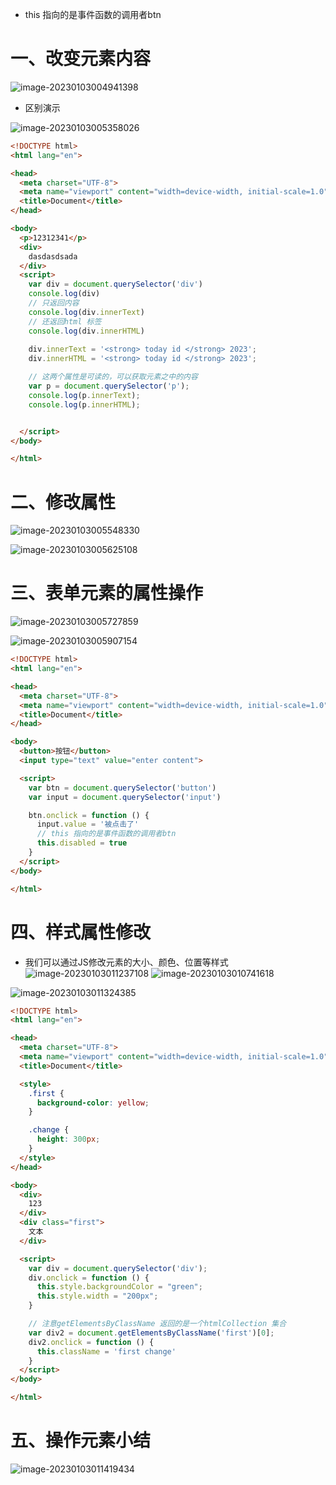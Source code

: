 -  this 指向的是事件函数的调用者btn

# 一、改变元素内容

![image-20230103004941398](https://yrecord.oss-cn-hangzhou.aliyuncs.com/picture/202301030049447.png)

- 区别演示

![image-20230103005358026](https://yrecord.oss-cn-hangzhou.aliyuncs.com/picture/202301030053077.png)

```html
<!DOCTYPE html>
<html lang="en">

<head>
  <meta charset="UTF-8">
  <meta name="viewport" content="width=device-width, initial-scale=1.0">
  <title>Document</title>
</head>

<body>
  <p>12312341</p>
  <div>
    dasdasdsada
  </div>
  <script>
    var div = document.querySelector('div')
    console.log(div)
    // 只返回内容
    console.log(div.innerText)
    // 还返回html 标签
    console.log(div.innerHTML)
    
    div.innerText = '<strong> today id </strong> 2023';
    div.innerHTML = '<strong> today id </strong> 2023';

    // 这两个属性是可读的，可以获取元素之中的内容
    var p = document.querySelector('p');
    console.log(p.innerText);
    console.log(p.innerHTML);


  </script>
</body>

</html>
```



# 二、修改属性

![image-20230103005548330](https://yrecord.oss-cn-hangzhou.aliyuncs.com/picture/202301030055413.png)

![image-20230103005625108](https://yrecord.oss-cn-hangzhou.aliyuncs.com/picture/202301030056183.png)

# 三、表单元素的属性操作

![image-20230103005727859](https://yrecord.oss-cn-hangzhou.aliyuncs.com/picture/202301030057937.png)

![image-20230103005907154](https://yrecord.oss-cn-hangzhou.aliyuncs.com/picture/202301030059212.png)

```html
<!DOCTYPE html>
<html lang="en">

<head>
  <meta charset="UTF-8">
  <meta name="viewport" content="width=device-width, initial-scale=1.0">
  <title>Document</title>
</head>

<body>
  <button>按钮</button>
  <input type="text" value="enter content">

  <script>
    var btn = document.querySelector('button')
    var input = document.querySelector('input')

    btn.onclick = function () {
      input.value = '被点击了'
      // this 指向的是事件函数的调用者btn
      this.disabled = true
    }
  </script>
</body>

</html>
```



# 四、样式属性修改

- 我们可以通过JS修改元素的大小、颜色、位置等样式![image-20230103011237108](https://yrecord.oss-cn-hangzhou.aliyuncs.com/picture/202301030112175.png)		![image-20230103010741618](https://yrecord.oss-cn-hangzhou.aliyuncs.com/picture/202301030107699.png)

![image-20230103011324385](https://yrecord.oss-cn-hangzhou.aliyuncs.com/picture/202301030113442.png)

```html
<!DOCTYPE html>
<html lang="en">

<head>
  <meta charset="UTF-8">
  <meta name="viewport" content="width=device-width, initial-scale=1.0">
  <title>Document</title>

  <style>
    .first {
      background-color: yellow;
    }

    .change {
      height: 300px;
    }
  </style>
</head>

<body>
  <div>
    123
  </div>
  <div class="first">
    文本
  </div>

  <script>
    var div = document.querySelector('div');
    div.onclick = function () {
      this.style.backgroundColor = "green";
      this.style.width = "200px";
    }

    // 注意getElementsByClassName 返回的是一个htmlCollection 集合
    var div2 = document.getElementsByClassName('first')[0];
    div2.onclick = function () {
      this.className = 'first change'
    }
  </script>
</body>

</html>
```



# 五、操作元素小结

![image-20230103011419434](https://yrecord.oss-cn-hangzhou.aliyuncs.com/picture/202301030114499.png)



